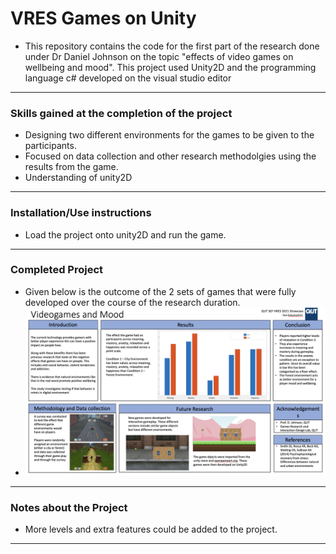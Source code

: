 # VRES Games on Unity
 


- This repository contains the code for the first part of the research done under Dr Daniel Johnson on the topic "effects of video games on wellbeing and mood". This project used Unity2D and the programming language c# developed on the visual studio editor 
---
### Skills gained at the completion of the project
- Designing two different environments for the games to be given to the participants.
- Focused on data collection and other research methodolgies using the results from the game.
- Understanding of unity2D
---
### Installation/Use instructions
-   Load the project onto unity2D and run the game.
---
### Completed Project
- Given below is the outcome of the 2 sets of games that were fully developed over the course of the research duration.
- ![](VRES_Games.png)
---
### Notes about the Project
- More levels and extra features could be added to the project.
---
